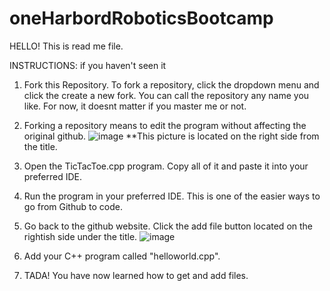 # oneHarbordRoboticsBootcamp


HELLO! This is read me file.

INSTRUCTIONS: if you haven't seen it
1. Fork this Repository. To fork a repository, click the dropdown menu and click the create a new fork. You can call the repository any name you like. For now, it doesnt matter if you master me or not.
2. Forking a repository means to edit the program without affecting the original github. 
![image](https://github.com/ColinMacM/oneHarbordRoboticsBootcamp/assets/65253497/75c16dda-dda4-45ae-8bb4-e5bc152453ca)
**This picture is located on the right side from the title.

3. Open the TicTacToe.cpp program. Copy all of it and paste it into your preferred IDE.
4. Run the program in your preferred IDE. This is one of the easier ways to go from Github to code. 
5. Go back to the github website. Click the add file button located on the rightish side under the title.
![image](https://github.com/ColinMacM/oneHarbordRoboticsBootcamp/assets/65253497/106b6cbf-a352-40ec-99ae-6d1589b5b9b5)

6. Add your C++ program called "helloworld.cpp".
7. TADA! You have now learned how to get and add files. 
